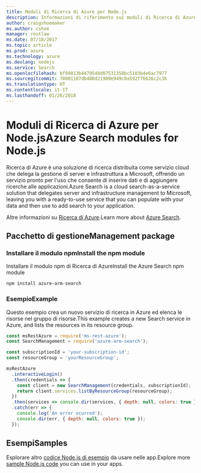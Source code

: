 ```yaml
---
title: Moduli di Ricerca di Azure per Node.js
description: Informazioni di riferimento sui moduli di Ricerca di Azure per Node.js
author: craigshoemaker
ms.author: cshoe
manager: routlaw
ms.date: 07/18/2017
ms.topic: article
ms.prod: azure
ms.technology: azure
ms.devlang: nodejs
ms.service: Search
ms.openlocfilehash: bf99013b4479548d07531358bc5103b4e6ac7977
ms.sourcegitcommit: 78001187db408d21909e949c8a592f76626c2c3b
ms.translationtype: HT
ms.contentlocale: it-IT
ms.lasthandoff: 01/26/2018
---
```

# <a name="azure-search-modules-for-nodejs"></a><span data-ttu-id="806dd-103">Moduli di Ricerca di Azure per Node.js</span><span class="sxs-lookup"><span data-stu-id="806dd-103">Azure Search modules for Node.js</span></span>

<span data-ttu-id="806dd-104">Ricerca di Azure è una soluzione di ricerca distribuita come servizio cloud che delega la gestione di server e infrastruttura a Microsoft, offrendo un servizio pronto per l'uso che consente di inserire dati e di aggiungere ricerche alle applicazioni.</span><span class="sxs-lookup"><span data-stu-id="806dd-104">Azure Search is a cloud search-as-a-service solution that delegates server and infrastructure management to Microsoft, leaving you with a ready-to-use service that you can populate with your data and then use to add search to your application.</span></span>

<span data-ttu-id="806dd-105">Altre informazioni su [Ricerca di Azure](https://docs.microsoft.com/azure/search/search-what-is-azure-search).</span><span class="sxs-lookup"><span data-stu-id="806dd-105">Learn more about [Azure Search](https://docs.microsoft.com/azure/search/search-what-is-azure-search).</span></span>

## <a name="management-package"></a><span data-ttu-id="806dd-106">Pacchetto di gestione</span><span class="sxs-lookup"><span data-stu-id="806dd-106">Management package</span></span>

### <a name="install-the-npm-module"></a><span data-ttu-id="806dd-107">Installare il modulo npm</span><span class="sxs-lookup"><span data-stu-id="806dd-107">Install the npm module</span></span>

<span data-ttu-id="806dd-108">Installare il modulo npm di Ricerca di Azure</span><span class="sxs-lookup"><span data-stu-id="806dd-108">Install the Azure Search npm module</span></span>

```bash
npm install azure-arm-search
```

### <a name="example"></a><span data-ttu-id="806dd-109">Esempio</span><span class="sxs-lookup"><span data-stu-id="806dd-109">Example</span></span>

<span data-ttu-id="806dd-110">Questo esempio crea un nuovo servizio di ricerca in Azure ed elenca le risorse nel gruppo di risorse.</span><span class="sxs-lookup"><span data-stu-id="806dd-110">This example creates a new Search service in Azure, and lists the resources in its resource group.</span></span>

```javascript
const msRestAzure = require('ms-rest-azure');
const SearchManagement = require('azure-arm-search');

const subscriptionId = 'your-subscription-id';
const resourceGroup = 'yourResourceGroup';

msRestAzure
  .interactiveLogin()
  .then(credentials => {
    const client = new SearchManagement(credentials, subscriptionId);
    return client.services.listByResourceGroup(resourceGroup);
  })
  .then(services => console.dir(services, { depth: null, colors: true }))
  .catch(err => {
    console.log('An error ocurred');
    console.dir(err, { depth: null, colors: true });
  });
```

## <a name="samples"></a><span data-ttu-id="806dd-111">Esempi</span><span class="sxs-lookup"><span data-stu-id="806dd-111">Samples</span></span>

<span data-ttu-id="806dd-112">Esplorare altro [codice Node.js di esempio](https://azure.microsoft.com/resources/samples/?platform=nodejs) da usare nelle app.</span><span class="sxs-lookup"><span data-stu-id="806dd-112">Explore more [sample Node.js code](https://azure.microsoft.com/resources/samples/?platform=nodejs) you can use in your apps.</span></span>
